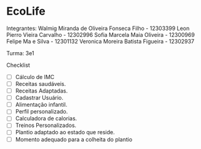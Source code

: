 # EcoLife
Integrantes:
Walmig Miranda de Oliveira Fonseca Filho - 12303399
Leon Pierro Vieira Carvalho - 12302996
Sofia Marcela Maia Oliveira - 12300969
Felipe Ma e Silva - 12301132
Veronica Moreira Batista Figueira - 12302937

Turma: 3e1

Checklist

- [ ] Cálculo de IMC
- [ ] Receitas saudáveis.
- [ ] Receitas Adaptadas.
- [ ] Cadastrar Usuário.
- [ ] Alimentação infantil.
- [ ] Perfil personalizado.
- [ ] Calculadora de calorias.
- [ ] Treinos Personalizados.
- [ ] Plantio adaptado ao estado que reside.
- [ ] Momento adequado para a colheita do plantio
